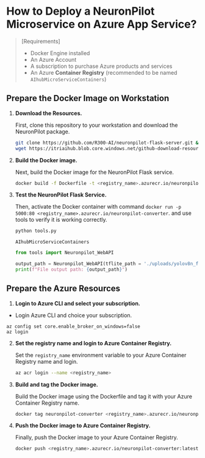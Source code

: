 # How to Deploy a NeuronPilot Microservice on Azure App Service?

> [Requirements]
> * Docker Engine installed
> * An Azure Account
> * A subscription to purchase Azure products and services
> * An Azure **Container Registry** (recommended to be named `AIhubMicroServiceContainers`)

## Prepare the Docker Image on Workstation

1. **Download the Resources.**

    First, clone this repository to your workstation and download the NeuronPilot package.

    ```sh
    git clone https://github.com/R300-AI/neuronpilot-flask-server.git && cd neuronpilot-flask-server
    wget https://itriaihub.blob.core.windows.net/github-download-resources/repository/ITRI-AI-Hub/neuronpilot-6.0.5_x86_64.tar.gz
    ```

2. **Build the Docker image.**

    Next, build the Docker image for the NeuronPilot Flask service.
    ```sh
    docker build -f Dockerfile -t <registry_name>.azurecr.io/neuronpilot-converter .
    ```

3. **Test the NeuronPilot Flask Service.**

    Then, activate the Docker container with command `docker run -p 5000:80 <registry_name>.azurecr.io/neuronpilot-converter`. and use tools to verify it is working correctly.

    ```bash
    python tools.py
    ```
    `AIhubMicroServiceContainers`
    ```python
    from tools import Neuronpilot_WebAPI

    output_path = Neuronpilot_WebAPI(tflite_path = './uploads/yolov8n_float32.tflite', output_folder = './', url = 'http://localhost:5000/')
    print(f"File output path: {output_path}")
    ```
    

## Prepare the Azure Resources

1. **Login to Azure CLI and select your subscription.**

* Login Azure CLI and choice your subscription.
```
az config set core.enable_broker_on_windows=false
az login
```

2. **Set the registry name and login to Azure Container Registry.**

    Set the `registry_name` environment variable to your Azure Container Registry name and login.

    ```bash
    az acr login --name <registry_name>
    ```

3. **Build and tag the Docker image.**

    Build the Docker image using the Dockerfile and tag it with your Azure Container Registry name.

    ```bash
    docker tag neuronpilot-converter <registry_name>.azurecr.io/neuronpilot:latest
    ```

4. **Push the Docker image to Azure Container Registry.**

    Finally, push the Docker image to your Azure Container Registry.

    ```bash
    docker push <registry_name>.azurecr.io/neuronpilot-converter:latest
    ```
